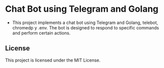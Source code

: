 # Chat Bot using Telegram and Golang

- This project implements a chat bot using Telegram and Golang, telebot, chromedp y .env. The bot is designed to respond to specific commands and perform certain actions.

## License

This project is licensed under the MIT License.